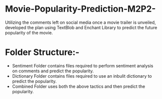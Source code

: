 # Movie-Popularity-Prediction-M2P2-
Utilizing the comments left on social media once a movie trailer is unveiled, developed the plan using TextBlob and Enchant Library to predict the future popularity of the movie.

# Folder Structure:-

  - Sentiment Folder contains files required to perform sentiment analysis on comments and predict the popularity.
  - Dictionary Folder contains files required to use an inbulit dictionary to predict the popularity.
  - Combined Folder uses both the above tactics and then predict the popularity.
